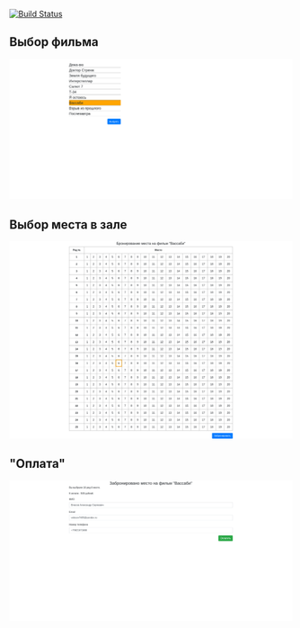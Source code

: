 [![Build Status](https://app.travis-ci.com/velesov7493/job4j_cinema.svg?branch=master)](https://app.travis-ci.com/velesov7493/job4j_cinema)
## Выбор фильма ##
![screenshot](images/screenshoot001.png)
## Выбор места в зале ##
![screenshot](images/screenshoot002.png)
## "Оплата" ##
![screenshot](images/screenshoot003.png)